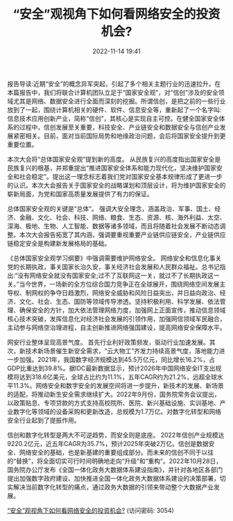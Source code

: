﻿---
title: “安全”观视角下如何看网络安全的投资机会?
date: 2022-11-14 19:41
tags:
-  专题策略
updated: 1970-01-01 08:00:00
---

报告导读:近期“安全”的概念异军突起，引起了多个相关主题行业的迅速拉升。在本篇报告中，我们将联合计算机团队立足于“国家安全观”，对“信创”涉及的安全领域尤其是网络、数据安全进行全面而深刻的挖掘。所谓信创，是把之前的一些行业放到了一起，围绕计算机相关的硬件、软件、信息安全等，重新起了一个名字叫:信息技术应用创新产业，简称“信创”，其核心是实现自主可控。在健全国家安全体系的过程中，信创发展至关重要，科技安全、产业链安全和数据安全与信创产业发展紧密相关。目前，面对当前国际局势和地缘政治问题，会后将国家安全提升到更重要位置。

本次大会将“总体国家安全观”提到新的高度。
从民族复兴的高度指出国家安全是民族复兴的根基，并郑重提出“推进国家安全体系和能力现代化，坚决维护国家安全和社会稳定”。提出这一理念标志着我们党对国家安全基本规律形成了更进一步的认识。本次大会报告关于国家安全的战略谋划和顶层设计，将为维护国家安全的崭新局面，为党和国家高质量发展提供了有力的保证。

总体国家安全观的关键是“总体”。
强调大安全理念，涵盖政治、军事、国土、经济、金融、文化、社会、科技、网络、粮食、生态、资源、核、海外利益、太空、深海、极地、生物、人工智能、数据等诸多领域，而且将随着社会发展不断动态调整。本次大会报告拓宽了其内涵，强调要重视重要产业链供应链安全，产业链供应链稳定安全是构建新发展格局的基础。
<!-- more -->
《总体国家安全观学习纲要》中强调需要维护网络安全。
网络安全和信息化事关党的长期执政，事关国家长治久安，事关经济社会发展和人民群众福祉。总书记指出:“没有网络安全就没有国家安全;过不了互联网这一关，就过不了长期执政这一关。”当今世界，一场新的全方位综合国力竞争正在全球展开，围绕网络空间发展主导权、制网权的争夺日趋激烈，网络安全威胁和风险日益突出，并日益向政治、经济、文化、社会、生态、国防等领域传导渗透。坚持积极利用、科学发展、依法管理、确保安全的方针，加大依法管理网络力度，加强网上正面宣传，推动信息领域核心技术突破，发挥信息化对经济社会发展的引领作用，加强网信领域军民融合，主动参与网络空治理进程，自主创新推进网络强国建设，提高网络安全保障水平。

网安行业整体呈现高景气度。
首先行业利好政策频发，驱动行业加速发展。其次，新技术新场景催生新安全需求，“云大物工”齐发力持续高景气度，落地能力进一步加强。2021年，我国数字经济规模达到45.5万亿元，同比增长16.2%，占GDP比重达到39.8%。据IDC最新数据显示，预计2026年中国网络安全IT支出规模将达到318.6亿美元，全球占比约为11.1%，五年CAGR约为21.2%，远超全球水平11.3%。网络安全和数字安全的发展空间将进一步提升，新技术的发展、新场景的适配，将推动新生安全需求继续扩大。2022年9月份，国务院常务会议提出，以政策贴息、专项贷款的方式支持高校院所、医院、新兴基础设施、实训基地、产业数字化等领域的设备采购和更新改造，总规模为1.7万亿。对数字化转型和网络安全行业起到了提振作用。

信创和数字化转型是两大不可逆趋势，而安全则是底座。
2022年信创产业规模达9220.2亿元，近五年CAGR为35.7%，预计2025年突破2万亿。信创是数据安全、网络安全的基础，也是新基建的重要组成部分。而未来的信创不同于以往的“替换”，将全面切实可行时间明确地走向“升级”和“重构”。2022年10月28日，国务院办公厅发布《全国一体化政务大数据体系建设指南》，并针对各地区各部门提出加强数字政府建设、加快推进全国一体化政务大数据体系建设的决策部署，切实解决当前数字化转型的痛点，通过政务大数据的引领来带动整个大数据产业发展。

[“安全”观视角下如何看网络安全的投资机会?](https://url12.ctfile.com/f/3948612-723689783-0a7fb1?p=3054)
(访问密码: 3054)
